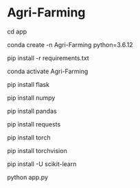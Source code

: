 # Agri-Farming
cd app

 conda create -n Agri-Farming python=3.6.12
 
pip install -r requirements.txt

 conda activate Agri-Farming
 
 pip install flask
 
 pip install numpy
 
 pip install pandas
 
pip install requests

pip install torch

pip install torchvision

pip install -U scikit-learn

 python app.py


